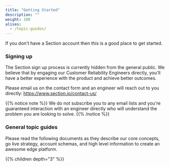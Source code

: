 ```yaml
---
title: "Getting Started"
description: ""
weight: 100
alises:
  - /topic-guides/
---
```


If you don't have a Section account then this is a good place to get started.

### Signing up

The Section sign up process is currently hidden from the general public. We believe that by engaging our Customer Reliability Engineers directly, you'll have a better experience with the product and achieve better outcomes.

Please email us on the contact form and an engineer will reach out to you directly: https://www.section.io/contact-us/

{{% notice note %}}
We do not subscribe you to any email lists and you're guaranteed interaction with an engineer directly who will understand the problem you are looking to solve.
{{% /notice %}}

### General topic guides

Please read the following documents as they describe our core concepts, go live strategy, account schemas, and high level information to create an awesome edge platform.

{{% children depth="3" %}}
